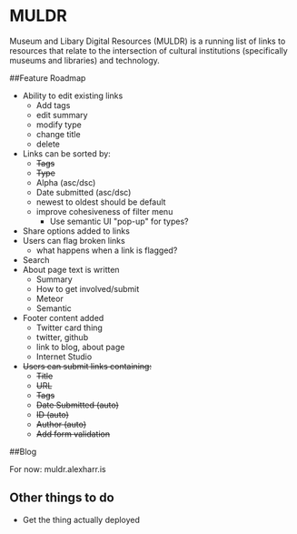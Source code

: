 MULDR
=====

Museum and Libary Digital Resources (MULDR) is a running list of links to resources that relate to the intersection of cultural institutions (specifically museums and libraries) and technology. 

##Feature Roadmap

- Ability to edit existing links
	- Add tags
	- edit summary
	- modify type
	- change title
	- delete
- Links can be sorted by:
	- ~~Tags~~
	- ~~Type~~
	- Alpha (asc/dsc)
	- Date submitted (asc/dsc)
	- newest to oldest should be default
	- improve cohesiveness of filter menu
		- Use semantic UI "pop-up" for types?
- Share options added to links
- Users can flag broken links
	- what happens when a link is flagged?
- Search
- About page text is written
	- Summary
	- How to get involved/submit
	- Meteor
	- Semantic
- Footer content added 
	- Twitter card thing
	- twitter, github
	- link to blog, about page
	- Internet Studio
- ~~Users can submit links containing:~~
	- ~~Title~~
	- ~~URL~~
	- ~~Tags~~
	- ~~Date Submitted (auto)~~
	- ~~ID (auto)~~
	- ~~Author (auto)~~
	- ~~Add form validation~~	

##Blog

For now: muldr.alexharr.is

## Other things to do

- Get the thing actually deployed
